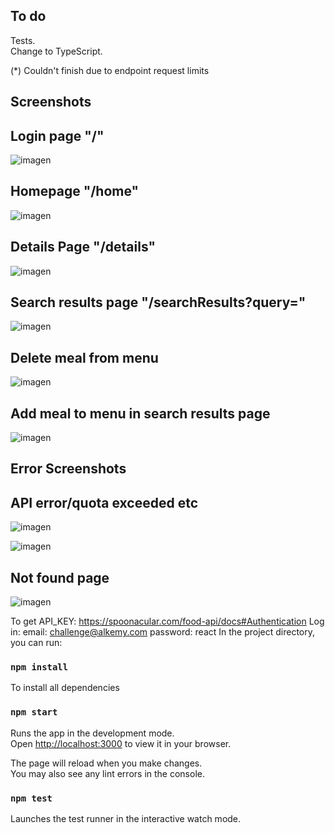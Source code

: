 ## To do
Tests.\
Change to TypeScript. 

(*) Couldn't finish due to endpoint request limits 

## Screenshots
## Login page "/"
![imagen](https://user-images.githubusercontent.com/47018795/158022478-6da5c899-8421-4208-af31-807f497d98d8.png)
## Homepage "/home"
![imagen](https://user-images.githubusercontent.com/47018795/158040034-c1341548-5974-4c36-88da-b5b854e11c74.png)
## Details Page "/details"
![imagen](https://user-images.githubusercontent.com/47018795/158040084-e412d33c-dd22-44ca-a92b-b2eab0e45a2a.png)

## Search results page "/searchResults?query="
![imagen](https://user-images.githubusercontent.com/47018795/158040111-46545c8b-61dc-4075-bd5d-043ec630523c.png)
## Delete meal from menu
![imagen](https://user-images.githubusercontent.com/47018795/158040155-d7f3e37b-7fb8-47e9-aea6-ddde4238cba9.png)
## Add meal to menu in search results page
![imagen](https://user-images.githubusercontent.com/47018795/158040195-8df4fb8c-51eb-4fa6-8806-0dc421680d67.png)

## Error Screenshots
## API error/quota exceeded etc
![imagen](https://user-images.githubusercontent.com/47018795/158022644-7574a905-6a53-4af2-96cc-0240be33d6fc.png)

![imagen](https://user-images.githubusercontent.com/47018795/158022674-2ec43ef0-5472-4aa7-bd3a-0b83c456f607.png)
## Not found page
![imagen](https://user-images.githubusercontent.com/47018795/158022776-948fb54b-1e77-42b4-9580-64252c61ad16.png)


To get API_KEY:
https://spoonacular.com/food-api/docs#Authentication
Log in:
email: challenge@alkemy.com
password: react
In the project directory, you can run:

### `npm install`
To install all dependencies
### `npm start`

Runs the app in the development mode.\
Open [http://localhost:3000](http://localhost:3000) to view it in your browser.

The page will reload when you make changes.\
You may also see any lint errors in the console.

### `npm test`

Launches the test runner in the interactive watch mode.